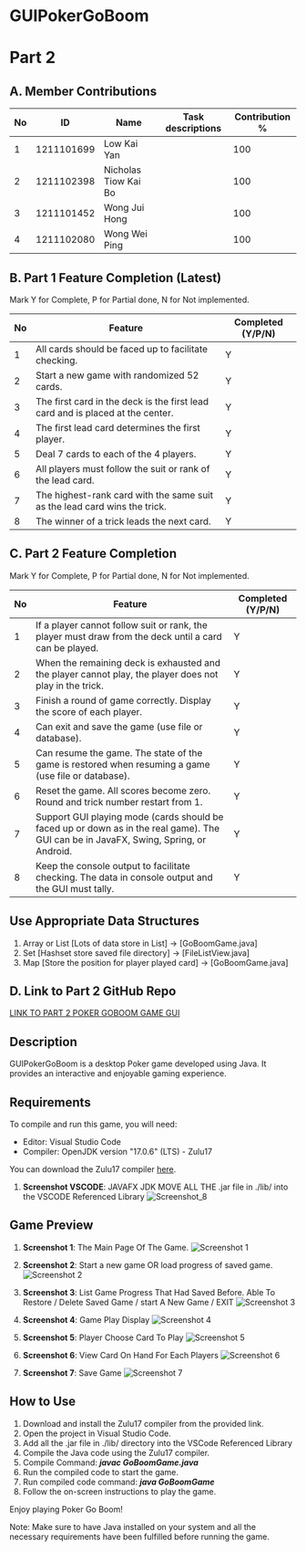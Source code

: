 # GUIPokerGoBoom

# Part 2

## A. Member Contributions

No | ID         | Name                 | Task descriptions | Contribution %
-- | ---------- | -------------------- | ----------------- | --------------
1  | 1211101699 | Low Kai Yan          |                   |  100
2  | 1211102398 | Nicholas Tiow Kai Bo |                   |  100                 
3  | 1211101452 | Wong Jui Hong        |                   |  100                
4  | 1211102080 | Wong Wei Ping        |                   |  100                 


## B. Part 1 Feature Completion (Latest)

Mark Y for Complete, P for Partial done, N for Not implemented.

No | Feature                                                                         | Completed (Y/P/N)
-- | ------------------------------------------------------------------------------- | -----------------
1  | All cards should be faced up to facilitate checking.                            |  Y
2  | Start a new game with randomized 52 cards.                                      |  Y
3  | The first card in the deck is the first lead card and is placed at the center.  |  Y
4  | The first lead card determines the first player.                                |  Y
5  | Deal 7 cards to each of the 4 players.                                          |  Y
6  | All players must follow the suit or rank of the lead card.                      |  Y
7  | The highest-rank card with the same suit as the lead card wins the trick.       |  Y
8  | The winner of a trick leads the next card.                                      |  Y



## C. Part 2 Feature Completion

Mark Y for Complete, P for Partial done, N for Not implemented.

No | Feature                                                                                                                               | Completed (Y/P/N)
-- | ------------------------------------------------------------------------------------------------------------------------------------- | -----------------
1  | If a player cannot follow suit or rank, the player must draw from the deck until a card can be played.                                |  Y                                                       
2  | When the remaining deck is exhausted and the player cannot play, the player does not play in the trick.                               |  Y
3  | Finish a round of game correctly. Display the score of each player.                                                                   |  Y
4  | Can exit and save the game (use file or database).                                                                                    |  Y
5  | Can resume the game. The state of the game is restored when resuming a game (use file or database).                                   |  Y
6  | Reset the game. All scores become zero. Round and trick number restart from 1.                                                        |  Y
7  | Support GUI playing mode (cards should be faced up or down as in the real game). The GUI can be in JavaFX, Swing, Spring, or Android. |  Y
8  | Keep the console output to facilitate checking. The data in console output and the GUI must tally.                                    |  Y

## Use Appropriate Data Structures
1) Array or List [Lots of data store in List] -> [GoBoomGame.java]
2) Set [Hashset store saved file directory] -> [FileListView.java]
3) Map [Store the position for player played card] -> [GoBoomGame.java]

## D. Link to Part 2 GitHub Repo

[LINK TO PART 2 POKER GOBOOM GAME GUI](https://github.com/Low0000/GUIPokerGoBoom)


## Description
GUIPokerGoBoom is a desktop Poker game developed using Java. It provides an interactive and enjoyable gaming experience.

## Requirements
To compile and run this game, you will need:
- Editor: Visual Studio Code
- Compiler: OpenJDK version "17.0.6" (LTS) - Zulu17

You can download the Zulu17 compiler [here](https://www.azul.com/downloads/?version=java-17-lts&architecture=x86-64-bit&package=jdk-fx#zulu).
1. **Screenshot VSCODE**: JAVAFX JDK MOVE ALL THE .jar file in ./lib/ into the VSCODE Referenced Library
![Screenshot_8](https://github.com/Low0000/GUIPokerGoBoom/assets/123613860/4509f7eb-ff8d-4f29-94d5-7a4a96ada978)

## Game Preview
1. **Screenshot 1**: The Main Page Of The Game.
   ![Screenshot 1](https://github.com/Low0000/GUIPokerGoBoom/assets/123613860/6cf5ab63-b45b-487a-b6de-0fffabd37403)

2. **Screenshot 2**: Start a new game OR load progress of saved game.
   ![Screenshot 2](https://github.com/Low0000/GUIPokerGoBoom/assets/123613860/f085c920-265a-404f-9893-581a60d9cd1a)

3. **Screenshot 3**: List Game Progress That Had Saved Before. Able To Restore / Delete Saved Game / start A New Game / EXIT
   ![Screenshot 3](https://github.com/Low0000/GUIPokerGoBoom/assets/123613860/8c10c2ed-b0d4-481f-a81e-278df7997129)

4. **Screenshot 4**: Game Play Display
   ![Screenshot 4](https://github.com/Low0000/GUIPokerGoBoom/assets/123613860/3ca14caa-ce9c-4dd2-946f-6be0eb7c830c)

5. **Screenshot 5**: Player Choose Card To Play
   ![Screenshot 5](https://github.com/Low0000/GUIPokerGoBoom/assets/123613860/1e381aac-ef7b-4b1b-ba12-db98a526ba8a)

6. **Screenshot 6**: View Card On Hand For Each Players
   ![Screenshot 6](https://github.com/Low0000/GUIPokerGoBoom/assets/123613860/5063af97-b8ef-48c1-8b08-35793d275a03)

7. **Screenshot 7**: Save Game
   ![Screenshot 7](https://github.com/Low0000/GUIPokerGoBoom/assets/123613860/2df10fcf-eb32-479f-bfc3-d6a40b2c4c73)

## How to Use
1. Download and install the Zulu17 compiler from the provided link.
2. Open the project in Visual Studio Code.
3. Add all the .jar file in ./lib/ directory into the VSCode Referenced Library
4. Compile the Java code using the Zulu17 compiler.
5. Compile Command: ***javac GoBoomGame.java***
6. Run the compiled code to start the game.
7. Run compiled code command: ***java GoBoomGame***
8. Follow the on-screen instructions to play the game.

Enjoy playing Poker Go Boom!

Note: Make sure to have Java installed on your system and all the necessary requirements have been fulfilled before running the game.
